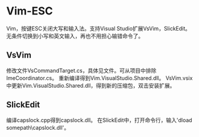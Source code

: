 # Vim-ESC
Vim，按键ESC关闭大写和输入法。支持Visual Studio扩展VsVim，SlickEdit。
无条件切换到小写和英文输入，再也不用担心输错命令了。

## VsVim
修改文件VsCommandTarget.cs，具体见文件。可从项目中排除ImeCoordinator.cs。
重新编译得到Vim.VisualStudio.Shared.dll。
VsVim.vsix中更新Vim.VisualStudio.Shared.dll，得到新的压缩包，双击安装扩展。

## SlickEdit
编译capslock.cpp得到capslock.dll。
在SlickEdit中，打开命令行，输入'dload somepath\capslock.dll'。

